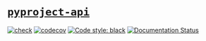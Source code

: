 # [`pyproject-api`](https://pyproject-api.readthedocs.io/en/latest/)

[![check](https://github.com/tox-dev/pyproject-api/actions/workflows/check.yml/badge.svg)](https://github.com/tox-dev/pyproject-api/actions/workflows/check.yml)
[![codecov](https://codecov.io/gh/tox-dev/pyproject-api/branch/rewrite/graph/badge.svg)](https://codecov.io/gh/tox-dev/pyproject-api/branch/main)
[![Code style:
black](https://img.shields.io/badge/code%20style-black-000000.svg)](https://github.com/psf/black)
[![Documentation Status](https://readthedocs.org/projects/pyproject-api/badge/?version=latest)](https://pyproject-api.readthedocs.io/en/latest/?badge=latest)
